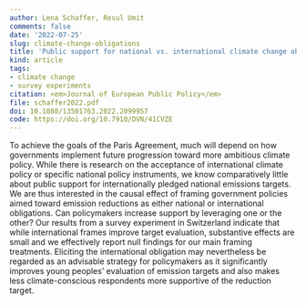 ```yaml
---
author: Lena Schaffer, Resul Umit
comments: false
date: '2022-07-25'
slug: climate-change-obligations
title: 'Public support for national vs. international climate change obligations'
kind: article
tags:
- climate change
- survey experiments
citation: <em>Journal of European Public Policy</em>
file: schaffer2022.pdf
doi: 10.1080/13501763.2022.2099957
code: https://doi.org/10.7910/DVN/41CVZE
---
```


To achieve the goals of the Paris Agreement, much will depend on how governments implement future progression toward more ambitious climate policy. While there is research on the acceptance of international climate policy or specific national policy instruments, we know comparatively little about public support for internationally pledged national emissions targets. We are thus interested in the causal effect of framing government policies aimed toward emission reductions as either national or international obligations. Can policymakers increase support by leveraging one or the other? Our results from a survey experiment in Switzerland indicate that while international frames improve target evaluation, substantive effects are small and we effectively report null findings for our main framing treatments. Eliciting the international obligation may nevertheless be regarded as an advisable strategy for policymakers as it significantly improves young peoples’ evaluation of emission targets and also makes less climate-conscious respondents more supportive of the reduction target.